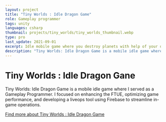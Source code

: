 ```yaml
---
layout: project
title: "Tiny Worlds : Idle Dragon Game"
role: Gameplay programmer
tags: unity
languages: csharp
thumbnail: projects/tiny_worlds/tiny_worlds_thumbnail.webp
type: pro
last_update: 2021-09-01
excerpt: Idle mobile game where you destroy planets with help of your dragons.
description: "Tiny Worlds: Idle Dragon Game is a mobile idle game where I served as a Gameplay Programmer. I focused on enhancing the FTUE, optimizing game performance, and developing a liveops tool using Firebase to streamline in-game operations."
---
```

<h1>Tiny Worlds : Idle Dragon Gane</h1>
<p>Tiny Worlds: Idle Dragon Game is a mobile idle game where I served as a Gameplay Programmer. I focused on enhancing the FTUE, optimizing game performance, and developing a liveops tool using Firebase to streamline in-game operations.</p>
<a href="https://oldskullgames.com/our-games/tiny-worlds-idle-dragon-game/" class="arrow-link" target="_blank">Find more about Tiny Worlds : Idle Dragon Game</a>